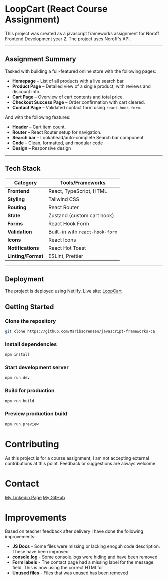 # LoopCart (React Course Assignment)

This project was created as a javascript frameworks assignment for Noroff Frontend Development year 2.
The project uses Noroff's API.

---

## Assignment Summary

Tasked with building a full-featured online store with the following pages:

- **Homepage** – List of all products with a live search bar.
- **Product Page** – Detailed view of a single product, with reviews and discount info.
- **Cart Page** – Overview of cart contents and total price.
- **Checkout Success Page** – Order confirmation with cart cleared.
- **Contact Page** – Validated contact form using `react-hook-form`.

And with the following features:

- **Header** – Cart item count.
- **Router** – React Router setup for navigation.
- **Search bar** – Lookahead/auto-complete Search bar component.
- **Code** – Clean, formatted, and modular code
- **Design** – Responsive design

---

## Tech Stack

| Category           | Tools/Frameworks                |
| ------------------ | ------------------------------- |
| **Frontend**       | React, TypeScript, HTML         |
| **Styling**        | Tailwind CSS                    |
| **Routing**        | React Router                    |
| **State**          | Zustand (custom cart hook)      |
| **Forms**          | React Hook Form                 |
| **Validation**     | Built-in with `react-hook-form` |
| **Icons**          | React Icons                     |
| **Notifications**  | React Hot Toast                 |
| **Linting/Format** | ESLint, Prettier                |

---

## Deployment

The project is deployed using Netlify.
Live site:
[LoopCart](https://loopcart-ca.netlify.app/)

## Getting Started

### Clone the repository

```bash
git clone https://github.com/Maribsorensen/javascript-frameworks-ca
```

### Install dependencies

```bash
npm install
```

### Start development server

```bash
npm run dev
```

### Build for production

```bash
npm run build
```

### Preview production build

```bash
npm run preview
```

# Contributing

As this project is for a course assignment, I am not accepting external contributions at this point. Feedback or suggestions are always welcome.


# Contact

[My Linkedin Page](https://no.linkedin.com/in/mari-berg-s%C3%B8rensen-b63425156)
[My GitHub](https://github.com/Maribsorensen)

# Improvements

Based on teacher feedback after delivery I have done the following improvements:

- **JS Docs** - Some files were missing or lacking enoguh code description. These have been improved
- **console.log** - Some console.logs were hiding and have been removed
- **Form labels** - The contact page had a missing label for the message field. This is now using the correct HTMLfor
- **Unused files** - Files that was unused has been removed
